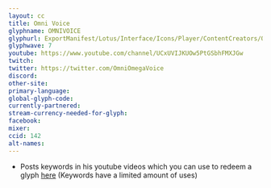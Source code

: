 ```yaml
---
layout: cc
title: Omni Voice
glyphname: OMNIVOICE
glyphurl: ExportManifest/Lotus/Interface/Icons/Player/ContentCreators/OmniVoice.png
glyphwave: 7
youtube: https://www.youtube.com/channel/UCxUVIJKUOw5PtGSbhFMXJGw
twitch:
twitter: https://twitter.com/OmniOmegaVoice
discord:
other-site:
primary-language:
global-glyph-code:
currently-partnered:
stream-currency-needed-for-glyph:
facebook:
mixer:
ccid: 142
alt-names:
---
```

* Posts keywords in his youtube videos which you can use to redeem a glyph [here](http://xenogelion.com/Hidden/Glyph_Codes.php) (Keywords have a limited amount of uses)

